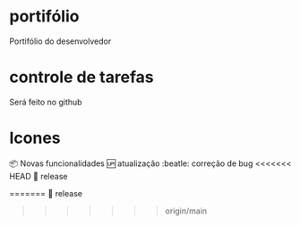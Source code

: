 # portifólio
Portifólio do desenvolvedor

# controle de tarefas
Será feito no github

# Icones

:package: Novas funcionalidades
:up: atualização
:beatle: correção de bug
<<<<<<< HEAD
:checkered_flag: release

=======
:checkered_flag: release
>>>>>>> origin/main
